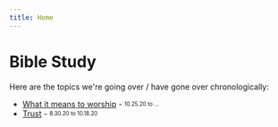 ```yaml
---
title: Home
---
```


# Bible Study
Here are the topics we're going over / have gone over chronologically:

- [What it means to worship](what-it-means-to-worship) - <sub><sup>10.25.20 to ...</sup></sub>
- [Trust](trust) - <sub><sup>8.30.20 to 10.18.20</sup></sub>